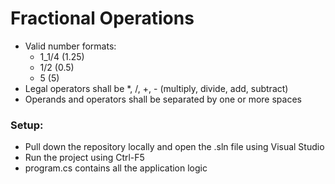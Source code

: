 # Fractional Operations

* Valid number formats:
  * 1_1/4 (1.25)
  * 1/2 (0.5)
  * 5 (5)
* Legal operators shall be *, /, +, - (multiply, divide, add, subtract)
* Operands and operators shall be separated by one or more spaces

### Setup:
* Pull down the repository locally and open the .sln file using Visual Studio
* Run the project using Ctrl-F5
* program.cs contains all the application logic


